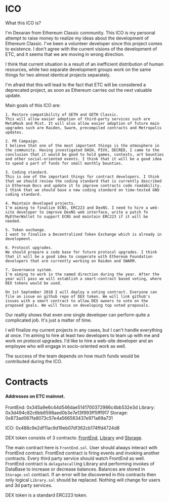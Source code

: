 # ICO

 What this ICO is?

I'm Dexaran from Ethereum Classic community. This ICO is my personal attempt to raise money to realize my ideas about the development of Ethereum Classic. I've been a volunteer developer since this project comes to existence. I don't agree with the current visions of the development of ETC, and it seems that we are moving in wrong direction.

I think that current situation is a result of an inefficient distribution of human resources, while two separate development groups work on the same things for two almost identical projects separately.

I'm afraid that this will lead to the fact that ETC will be considered a deprecated project, as soon as Ethereum carries out the next valuable update.



Main goals of this ICO are:


    1. Restore compatibility of GETH and GETH Classic.
    This will allow easier adoption of third-party services such are MetaMask and Mist. It will also allow easier adoption of future main upgrades such are Raiden, Swarm, precompiled contracts and Metropolis updates.

    2. PR Campaign.
    I believe that one of the most important things is the atmosphere in the community. Having investigated DASH, PIVX, DECRED, I came to the conclusion that it would be good to hold games, contests, art bounties and other social-oriented events. I think that it will be a good idea to spend a part of funds for small monthly bounties.

    3. Coding standard.
    This is one of the important things for contract developers. I think that we should review the coding standard that is currently described in Ethereum Docs and update it to improve contracts code readability. I think that we should base a new coding standard on time-tested GNU coding standard.

    4. Maintain developed projects.
    I'm aiming to finalize ECNS, ERC223 and DexNS. I need to hire a web-site developer to improve DexNS web interface, write a patch fo MyEtherWallet to support ECNS and maintain ERC223 if it will be needed.

    5. Token exchange.
    I want to finalize a Decentralized Token Exchange which is already in development.

    6. Protocol upgrades.
    We should prepare a code base for future protocol upgrades. I think that it will be a good idea to cooperate with Ethereum Foundation developers that are currently working on Raiden and SWARM.

    7. Governance system.
    I'm aiming to work in the named direction during the year. After the year will pass we will establish a smart-contract based voting, where DEX tokens would be used.

    On 1st September 2018 I will deploy a voting contract. Everyone can file an issue on github repo of DEX token. We will link github's issues with a smart contract to allow DEX owners to vote on the proposed goals. We will focus on developing top voted proposals.

Our reality shows that even one single developer can perform quite a complicated job. It's just a matter of time.

I will finalize my current projects in any cases, but I can't handle everything at once. I'm aiming to hire at least two developers to team up with me and work on protocol upgrades. I'd like to hire a web-site developer and an employee who will engage in socio-oriented work as well.

The success of the team depends on how much funds would be contributed during the ICO.


# Contracts

#### Addresses on ETC mainnet.
FrontEnd: 0x345a9e6c44d546dae5141700372986c4bb532e3d
Library:  0x3d494c82c6bb6598aed0b3e7e13f993ff5fff917
Storage:  0x873ad067fa8073c57e4a566583437e971a69a731

ICO:      0x488c9e2df11ac9d19eb07df362cb174ffd4724d8

DEX token consists of 3 contracts: [FrontEnd](https://github.com/Dexaran/ICO/blob/master/ERC223_Simple_Token/FrontEnd.sol), [Library](https://github.com/Dexaran/ICO/blob/master/ERC223_Simple_Token/Library.sol) and [Storage](https://github.com/Dexaran/ICO/blob/master/ERC223_Simple_Token/Storage.sol).



The main contract here is `FrontEnd.sol`.
User should always interact with FrontEnd contract. FrontEnd contract is firing events and invoking another contracts. Every third party service should watch FrontEnd as well. FrontEnd contract is `delegatecall`ing Library and performing invokes of DataBase to increase or decrease balances. Balances are stored in `Storage.sol` contract. If an error will be discovered in this contracts then only logical `Library.sol` should be replaced. Nothing will change for users and 3d party services.

DEX token is a standard ERC223 token.
